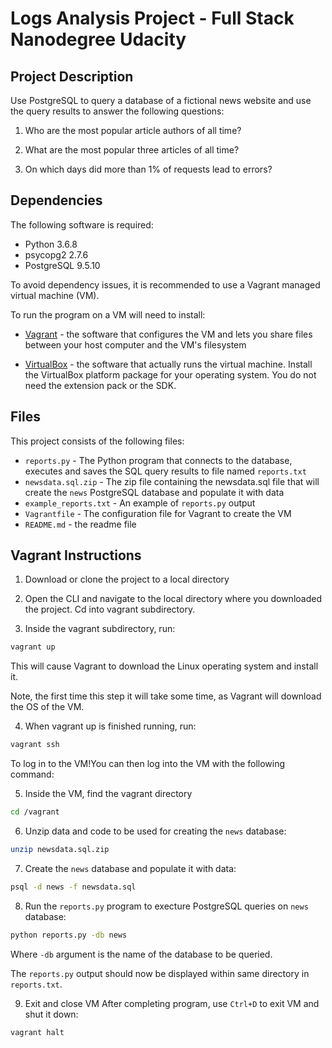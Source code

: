 # Logs Analysis Project -  Full Stack Nanodegree Udacity

## Project Description
Use PostgreSQL to query a database of a fictional news website and use the query results to answer the following questions:

1. Who are the most popular article authors of all time?

2. What are the most popular three articles of all time?

3. On which days did more than 1% of requests lead to errors?

## Dependencies
The following software is required:

* Python 3.6.8
* psycopg2 2.7.6
* PostgreSQL 9.5.10

To avoid dependency issues, it is recommended to use a Vagrant managed virtual machine (VM). 

To run the program on a VM will need to install:

* [Vagrant](https://www.vagrantup.com/downloads.html) - the software that configures the VM and lets you share files between your host computer and the VM's filesystem

* [VirtualBox](https://www.virtualbox.org/wiki/Downloads) - the software that actually runs the virtual machine. 
Install the VirtualBox platform package for your operating system. You do not need the extension pack or the SDK.

## Files
This project consists of the following files:

* `reports.py` - The Python program that connects to the database, executes and saves the SQL query results to file named `reports.txt`
* `newsdata.sql.zip` - The zip file containing the newsdata.sql file that will create the `news` PostgreSQL database and populate it with data
* `example_reports.txt` - An example of `reports.py` output
* `Vagrantfile` - The configuration file for Vagrant to create the VM
* `README.md` - the readme file


## Vagrant Instructions

1. Download or clone the project to a local directory

2. Open the CLI and navigate to the local directory where you downloaded the project. Cd into vagrant subdirectory.

3. Inside the vagrant subdirectory, run:
```bash
vagrant up
```
This will cause Vagrant to download the Linux operating system and install it.

Note, the first time this step it will take some time, as Vagrant will download the OS of the VM.

4. When vagrant up is finished running, run:
```bash
vagrant ssh
```
To log in to the VM!You can then log into the VM with the following command:

5. Inside the VM, find the vagrant directory
```bash
cd /vagrant
```

6. Unzip data and code to be used for creating the  `news` database:
```bash
unzip newsdata.sql.zip
```

7. Create the  `news` database and populate it with data:
```bash
psql -d news -f newsdata.sql
```

8. Run the `reports.py` program to execture PostgreSQL queries on `news` database:
```bash
python reports.py -db news
```
Where `-db` argument is the name of the database to be queried.

The `reports.py` output should now be displayed within same directory in `reports.txt`.

9. Exit and close  VM
After completing program, use `Ctrl+D` to exit VM and shut it down:
```bash
vagrant halt
```

